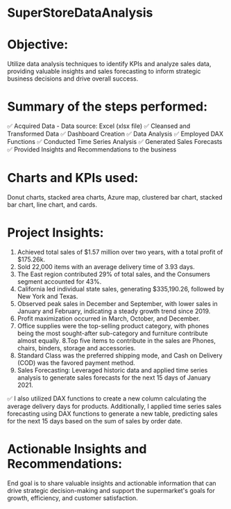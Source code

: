 # SuperStoreDataAnalysis

# Objective:
Utilize data analysis techniques to identify KPIs and analyze sales data, providing valuable insights and sales forecasting to inform strategic business decisions and drive overall success.

# Summary of the steps performed:
✅ Acquired Data - Data source: Excel (xlsx file) 
✅ Cleansed and Transformed Data 
✅ Dashboard Creation 
✅ Data Analysis 
✅ Employed DAX Functions 
✅ Conducted Time Series Analysis 
✅ Generated Sales Forecasts 
✅ Provided Insights and Recommendations to the business 

# Charts and KPIs used:
Donut charts, stacked area charts, Azure map, clustered bar chart, stacked bar chart, line chart, and cards.

# Project Insights:
1. Achieved total sales of $1.57 million over two years, with a total profit of $175.26k.
2. Sold 22,000 items with an average delivery time of 3.93 days.
3. The East region contributed 29% of total sales, and the Consumers segment accounted for 43%.
4. California led individual state sales, generating $335,190.26, followed by New York and Texas.
5. Observed peak sales in December and September, with lower sales in January and February, indicating a steady growth trend since 2019.
6. Profit maximization occurred in March, October, and December.
7. Office supplies were the top-selling product category, with phones being the most sought-after sub-category and furniture contribute almost equally.
8.Top five items to contribute in the sales are Phones, chairs, binders, storage and accessories.
9. Standard Class was the preferred shipping mode, and Cash on Delivery (COD) was the favored payment method.
10. Sales Forecasting: Leveraged historic data and applied time series analysis to generate sales forecasts for the next 15 days of January 2021.

✅ I also utilized DAX functions to create a new column calculating the average delivery days for products. Additionally, I applied time series sales forecasting using DAX functions to generate a new table, predicting sales for the next 15 days based on the sum of sales by order date.

# Actionable Insights and Recommendations:
End goal is to share valuable insights and actionable information that can drive strategic decision-making and support the supermarket's goals for growth, efficiency, and customer satisfaction.
